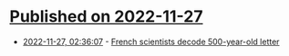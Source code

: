 # [Published on 2022-11-27](index.md)

* [2022-11-27, 02:36:07](https://news.ycombinator.com/item?id=33759586) - [French scientists decode 500-year-old letter](https://www.bbc.co.uk/news/world-europe-63757443)

